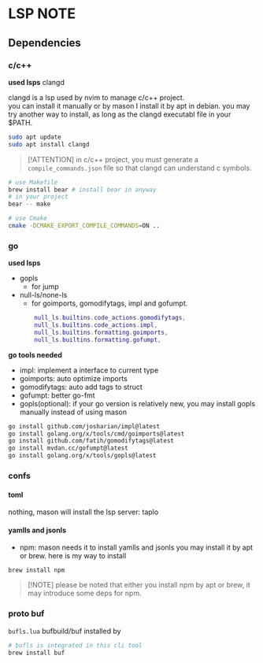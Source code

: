 # LSP NOTE

## Dependencies

### c/c++
**used lsps**
clangd

clangd is a lsp used by nvim to manage c/c++ project.  
you can install it manually or by mason
I install it by apt in debian.
you may try another way to install, as long as the clangd executabl file in your $PATH.
```bash
sudo apt update
sudo apt install clangd
```
>[!ATTENTION] in c/c++ project, you must generate a `compile_commands.json` file so that clangd can understand c symbols.
```bash
# use Makefile
brew install bear # install bear in anyway
# in your project
bear -- make

# use Cmake
cmake -DCMAKE_EXPORT_COMPILE_COMMANDS=ON ..
```



### go
**used lsps**
* gopls
    * for jump
* null-ls/none-ls
    * for goimports, gomodifytags, impl and gofumpt.
    ```lua
        null_ls.builtins.code_actions.gomodifytags,
        null_ls.builtins.code_actions.impl,
        null_ls.builtins.formatting.goimports,
        null_ls.builtins.formatting.gofumpt,

    ```
**go tools needed**
* impl: implement a interface to current type
* goimports: auto optimize imports
* gomodifytags: auto add tags to struct
* gofumpt: better go-fmt
* gopls(optional): if your go version is relatively new, you may install gopls manually instead of using mason
```bash
go install github.com/josharian/impl@latest
go install golang.org/x/tools/cmd/goimports@latest
go install github.com/fatih/gomodifytags@latest
go install mvdan.cc/gofumpt@latest
go install golang.org/x/tools/gopls@latest
```

### confs
#### toml
nothing, mason will install the lsp server: taplo
#### yamlls and jsonls
* npm: mason needs it to install yamlls and jsonls
    you may install it by apt or brew. here is my way to install 
```
brew install npm
```
> [!NOTE] please be noted that either you install npm by apt or brew, it may introduce some deps for npm.


### proto buf
`bufls.lua`
bufbuild/buf
installed by
```bash
# bufls is integrated in this cli tool
brew install buf
```
